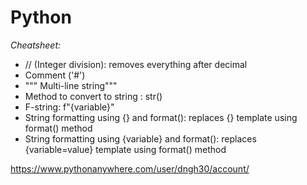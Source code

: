 # **Python**
*Cheatsheet:*
- // (Integer division): removes everything after decimal
- Comment ('#')
- """ Multi-line string"""
- Method to convert to string : str()
- F-string: f"{variable}"
- String formatting using {} and format(): replaces {} template using format() method
- String formatting using {variable} and format(): replaces {variable=value} template using format() method

https://www.pythonanywhere.com/user/dngh30/account/
